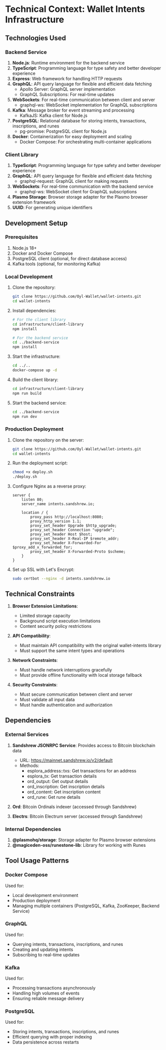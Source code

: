 # Technical Context: Wallet Intents Infrastructure

## Technologies Used

### Backend Service

1. **Node.js**: Runtime environment for the backend service
2. **TypeScript**: Programming language for type safety and better developer experience
3. **Express**: Web framework for handling HTTP requests
4. **GraphQL**: API query language for flexible and efficient data fetching
   - Apollo Server: GraphQL server implementation
   - GraphQL Subscriptions: For real-time updates
5. **WebSockets**: For real-time communication between client and server
   - graphql-ws: WebSocket implementation for GraphQL subscriptions
6. **Kafka**: Message broker for event streaming and processing
   - KafkaJS: Kafka client for Node.js
7. **PostgreSQL**: Relational database for storing intents, transactions, inscriptions, and runes
   - pg-promise: PostgreSQL client for Node.js
8. **Docker**: Containerization for easy deployment and scaling
   - Docker Compose: For orchestrating multi-container applications

### Client Library

1. **TypeScript**: Programming language for type safety and better developer experience
2. **GraphQL**: API query language for flexible and efficient data fetching
   - graphql-request: GraphQL client for making requests
3. **WebSockets**: For real-time communication with the backend service
   - graphql-ws: WebSocket client for GraphQL subscriptions
4. **Plasmo Storage**: Browser storage adapter for the Plasmo browser extension framework
5. **UUID**: For generating unique identifiers

## Development Setup

### Prerequisites

1. Node.js 18+
2. Docker and Docker Compose
3. PostgreSQL client (optional, for direct database access)
4. Kafka tools (optional, for monitoring Kafka)

### Local Development

1. Clone the repository:
   ```bash
   git clone https://github.com/Oyl-Wallet/wallet-intents.git
   cd wallet-intents
   ```

2. Install dependencies:
   ```bash
   # For the client library
   cd infrastructure/client-library
   npm install
   
   # For the backend service
   cd ../backend-service
   npm install
   ```

3. Start the infrastructure:
   ```bash
   cd ../..
   docker-compose up -d
   ```

4. Build the client library:
   ```bash
   cd infrastructure/client-library
   npm run build
   ```

5. Start the backend service:
   ```bash
   cd ../backend-service
   npm run dev
   ```

### Production Deployment

1. Clone the repository on the server:
   ```bash
   git clone https://github.com/Oyl-Wallet/wallet-intents.git
   cd wallet-intents
   ```

2. Run the deployment script:
   ```bash
   chmod +x deploy.sh
   ./deploy.sh
   ```

3. Configure Nginx as a reverse proxy:
   ```nginx
   server {
       listen 80;
       server_name intents.sandshrew.io;
       
       location / {
           proxy_pass http://localhost:8080;
           proxy_http_version 1.1;
           proxy_set_header Upgrade $http_upgrade;
           proxy_set_header Connection "upgrade";
           proxy_set_header Host $host;
           proxy_set_header X-Real-IP $remote_addr;
           proxy_set_header X-Forwarded-For $proxy_add_x_forwarded_for;
           proxy_set_header X-Forwarded-Proto $scheme;
       }
   }
   ```

4. Set up SSL with Let's Encrypt:
   ```bash
   sudo certbot --nginx -d intents.sandshrew.io
   ```

## Technical Constraints

1. **Browser Extension Limitations**:
   - Limited storage capacity
   - Background script execution limitations
   - Content security policy restrictions

2. **API Compatibility**:
   - Must maintain API compatibility with the original wallet-intents library
   - Must support the same intent types and operations

3. **Network Constraints**:
   - Must handle network interruptions gracefully
   - Must provide offline functionality with local storage fallback

4. **Security Constraints**:
   - Must secure communication between client and server
   - Must validate all input data
   - Must handle authentication and authorization

## Dependencies

### External Services

1. **Sandshrew JSONRPC Service**: Provides access to Bitcoin blockchain data
   - URL: https://mainnet.sandshrew.io/v2/default
   - Methods:
     - esplora_address::txs: Get transactions for an address
     - esplora_tx: Get transaction details
     - ord_output: Get output details
     - ord_inscription: Get inscription details
     - ord_content: Get inscription content
     - ord_rune: Get rune details

2. **Ord**: Bitcoin Ordinals indexer (accessed through Sandshrew)

3. **Electrs**: Bitcoin Electrum server (accessed through Sandshrew)

### Internal Dependencies

1. **@plasmohq/storage**: Storage adapter for Plasmo browser extensions
2. **@magiceden-oss/runestone-lib**: Library for working with Runes

## Tool Usage Patterns

### Docker Compose

Used for:
- Local development environment
- Production deployment
- Managing multiple containers (PostgreSQL, Kafka, ZooKeeper, Backend Service)

### GraphQL

Used for:
- Querying intents, transactions, inscriptions, and runes
- Creating and updating intents
- Subscribing to real-time updates

### Kafka

Used for:
- Processing transactions asynchronously
- Handling high volumes of events
- Ensuring reliable message delivery

### PostgreSQL

Used for:
- Storing intents, transactions, inscriptions, and runes
- Efficient querying with proper indexing
- Data persistence across restarts